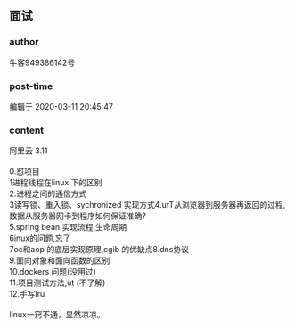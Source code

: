 ## 面试
### author 
牛客949386142号
### post-time 

编辑于  2020-03-11 20:45:47
### content 
<div class="post-topic-des nc-post-content">
 阿里云 3.11
 <br/>
 <br/>
 0.怼项目
 <br/>
 1进程线程在linux 下的区别
 <br/>
 2.进程之间的通信方式
 <br/>
 3读写锁、重入锁、sychronized 实现方式4.urT从浏览器到服务器再返回的过程,数据从服务器网卡到程序如何保证准确?
 <br/>
 5.spring bean 实现流程,生命周期
 <br/>
 6inux的问题,忘了
 <br/>
 7oc和aop 的底层实现原理,cgib 的优缺点8.dns协议
 <br/>
 9.面向对象和面向函数的区别
 <br/>
 10.dockers 问题(没用过)
 <br/>
 11.项目测试方法,ut (不了解)
 <br/>
 12.手写Iru
 <br/>
 <br/>
 linux一窍不通，显然凉凉。
</div>
